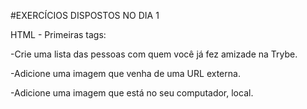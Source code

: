 #EXERCÍCIOS DISPOSTOS NO DIA 1

HTML - Primeiras tags:

-Crie uma lista das pessoas com quem você já fez amizade na Trybe.

-Adicione uma imagem que venha de uma URL externa.

-Adicione uma imagem que está no seu computador, local.



